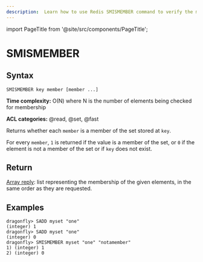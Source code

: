 ```yaml
---
description:  Learn how to use Redis SMISMEMBER command to verify the membership of multiple keys in a set.
---
```


import PageTitle from '@site/src/components/PageTitle';

# SMISMEMBER

<PageTitle title="Redis SMISMEMBER Command (Documentation) | Dragonfly" />

## Syntax

    SMISMEMBER key member [member ...]

**Time complexity:** O(N) where N is the number of elements being checked for membership

**ACL categories:** @read, @set, @fast

Returns whether each `member` is a member of the set stored at `key`.

For every `member`, `1` is returned if the value is a member of the set, or `0` if the element is not a member of the set or if `key` does not exist.

## Return

[Array reply](https://redis.io/docs/latest/develop/reference/protocol-spec/#arrays): list representing the membership of the given elements, in the same
order as they are requested.

## Examples

```shell
dragonfly> SADD myset "one"
(integer) 1
dragonfly> SADD myset "one"
(integer) 0
dragonfly> SMISMEMBER myset "one" "notamember"
1) (integer) 1
2) (integer) 0
```
